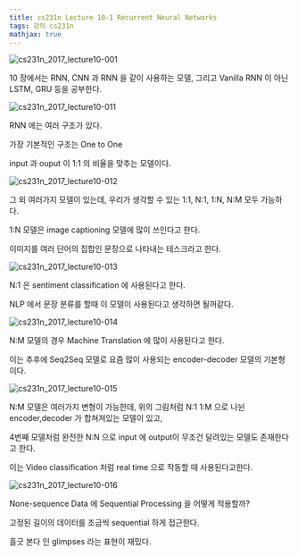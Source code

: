 ```yaml
---
title: cs231n Lecture 10-1 Recurrent Neural Networks
tags: 강의 cs231n
mathjax: true
---
```



![cs231n_2017_lecture10-001](https://strutive07.github.io/assets/images/til_images/images/cs231n_2017_lecture10-001.jpg)

10 장에서는 RNN, CNN 과 RNN 을 같이 사용하는 모델, 그리고 Vanilla RNN 이 아닌 LSTM, GRU 등을 공부한다.



![cs231n_2017_lecture10-011](https://strutive07.github.io/assets/images/til_images/images/cs231n_2017_lecture10-011.jpg)

RNN 에는 여러 구조가 있다. 

가장 기본적인 구조는 One to One

input 과 ouput 이 1:1 의 비율을 맞추는 모델이다.



![cs231n_2017_lecture10-012](https://strutive07.github.io/assets/images/til_images/images/cs231n_2017_lecture10-012.jpg)



그 외 여러가지 모델이 있는데, 우리가 생각할 수 있는 1:1, N:1, 1:N, N:M 모두 가능하다.

1:N 모델은 image captioning 모델에 많이 쓰인다고 한다.

이미지를 여러 단어의 집합인 문장으로 나타내는 테스크라고 한다.

![cs231n_2017_lecture10-013](https://strutive07.github.io/assets/images/til_images/images/cs231n_2017_lecture10-013.jpg)



N:1 은 sentiment classification 에 사용된다고 한다.

NLP 에서 문장 분류를 할때 이 모델이 사용된다고 생각하면 될꺼같다.



![cs231n_2017_lecture10-014](https://strutive07.github.io/assets/images/til_images/images/cs231n_2017_lecture10-014.jpg)



N:M 모델의 경우 Machine Translation 에 많이 사용된다고 한다.

이는 추후에 Seq2Seq 모델로 요즘 많이 사용되는 encoder-decoder 모델의 기본형이다.



![cs231n_2017_lecture10-015](https://strutive07.github.io/assets/images/til_images/images/cs231n_2017_lecture10-015.jpg)



N:M 모델은 여러가지 변형이 가능한데, 위의 그림처럼 N:1 1:M 으로 나뉜 encoder,decoder 가 합쳐져있는 모델이 있고,

4번째 모델처럼 완전한 N:N 으로 input 에 output이 무조건 달려있는 모델도 존재한다고 한다.

이는 Video classification 처럼 real time 으로 작동할 때 사용된다고한다.



![cs231n_2017_lecture10-016](https://strutive07.github.io/assets/images/til_images/images/cs231n_2017_lecture10-016.jpg)



None-sequence Data 에 Sequential Processing 을 어떻게 적용할까?

고정된 길이의 데이터를 조금씩 sequential 하게 접근한다.

흘긋 본다 인 glimpses 라는 표현이 재밌다.



